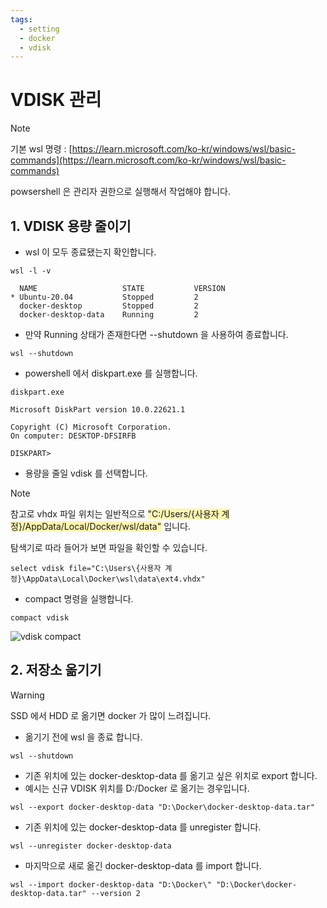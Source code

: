 ```yaml
---
tags:
  - setting
  - docker
  - vdisk
---
```


# VDISK 관리

>[!NOTE]
> 기본 wsl 명령 : [https://learn.microsoft.com/ko-kr/windows/wsl/basic-commands](https://learn.microsoft.com/ko-kr/windows/wsl/basic-commands)
> 
> powsershell 은 관리자 권한으로 실행해서 작업해야 합니다.

## 1. VDISK 용량 줄이기

- wsl 이 모두 종료됐는지 확인합니다.
```shell
wsl -l -v

  NAME                   STATE           VERSION
* Ubuntu-20.04           Stopped         2
  docker-desktop         Stopped         2
  docker-desktop-data    Running         2
```

- 만약 Running 상태가 존재한다면 --shutdown 을 사용하여 종료합니다.
```shell
wsl --shutdown
```

- powershell 에서 diskpart.exe 를 실행합니다.
```shell
diskpart.exe

Microsoft DiskPart version 10.0.22621.1

Copyright (C) Microsoft Corporation.
On computer: DESKTOP-DFSIRFB

DISKPART>
```

- 용량을 줄일 vdisk 를 선택합니다.
 
>[!NOTE]
> 참고로 vhdx 파일 위치는 일반적으로 <span style="background-color:#fff5b1">"C:/Users/{사용자 계정}/AppData/Local/Docker/wsl/data"</span> 입니다.
> 
> 탐색기로 따라 들어가 보면 파일을 확인할 수 있습니다.

```shell
select vdisk file="C:\Users\{사용자 계정}\AppData\Local\Docker\wsl\data\ext4.vhdx"
```

- compact 명령을 실행합니다.
```shell
compact vdisk
```

![vdisk compact](vdisk_compact_20231121.png)


## 2. 저장소 옮기기

>[!WARNING]
> SSD 에서 HDD 로 옮기면 docker 가 많이 느려집니다.

- 옮기기 전에 wsl 을 종료 합니다.
```shell
wsl --shutdown
```

- 기존 위치에 있는 docker-desktop-data 를 옮기고 싶은 위치로 export 합니다.
- 예시는 신규 VDISK 위치를 D:/Docker 로 옮기는 경우입니다.
```shell
wsl --export docker-desktop-data "D:\Docker\docker-desktop-data.tar"
```

- 기존 위치에 있는 docker-desktop-data 를 unregister 합니다.
```shell
wsl --unregister docker-desktop-data
```

- 마지막으로 새로 옮긴 docker-desktop-data 를 import 합니다.
```shell
wsl --import docker-desktop-data "D:\Docker\" "D:\Docker\docker-desktop-data.tar" --version 2
```
